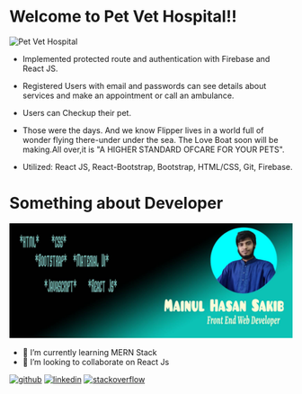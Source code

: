 # Welcome to Pet Vet Hospital!!

![Pet Vet Hospital](https://pet-vet-healthcare.web.app/)

* Implemented protected route and authentication with Firebase and React JS.
* Registered Users with email and passwords can see details about services and make an appointment or call an ambulance.
* Users can Checkup their pet.
* Those were the days. And we know Flipper lives in a world full of wonder flying there-under under the sea. The Love Boat soon will be making.All over,it is "A HIGHER STANDARD OFCARE FOR YOUR PETS".

* Utilized: React JS, React-Bootstrap, Bootstrap, HTML/CSS, Git, Firebase.



# Something about Developer


![Front End Web Developer](https://github.com/n202012mhsakib/n202012mhsakib/blob/gh-pages/New%20Project.jpg)


- 🌱 I’m currently learning MERN Stack 
- 👯 I’m looking to collaborate on React Js 


[<img src='https://cdn.jsdelivr.net/npm/simple-icons@3.0.1/icons/github.svg' alt='github' height='40'>](https://github.com/mainulHasanSakib)  [<img src='https://cdn.jsdelivr.net/npm/simple-icons@3.0.1/icons/linkedin.svg' alt='linkedin' height='40'>](https://www.linkedin.com/in/mainul-hasan-sakib-327b9221a/)  [<img src='https://cdn.jsdelivr.net/npm/simple-icons@3.0.1/icons/stackoverflow.svg' alt='stackoverflow' height='40'>](https://stackoverflow.com/users/17427811)  


